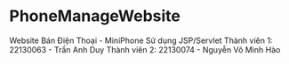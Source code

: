 # PhoneManageWebsite
Website Bán Điện Thoại - MiniPhone
Sử dụng JSP/Servlet
Thành viên 1: 22130063 - Trần Anh Duy
Thành viên 2: 22130074 - Nguyễn Võ Minh Hào
